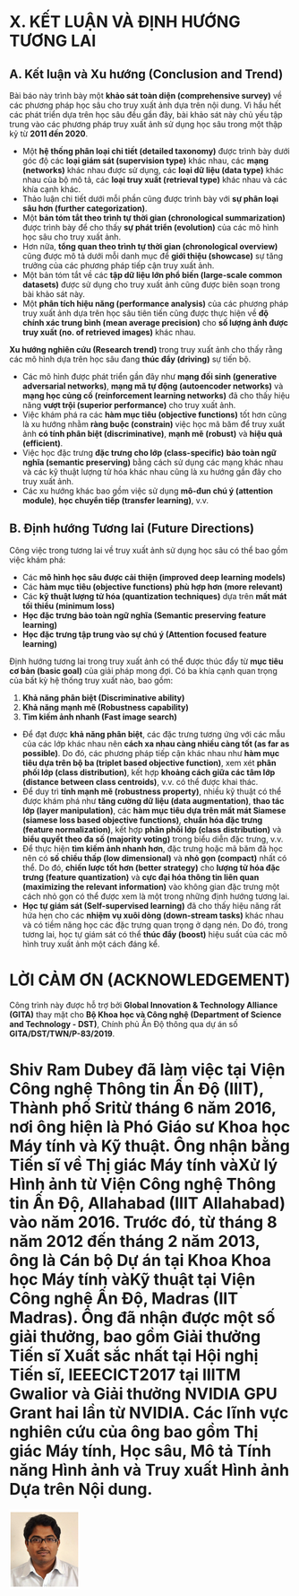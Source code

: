 # X. KẾT LUẬN VÀ ĐỊNH HƯỚNG TƯƠNG LAI

## A. Kết luận và Xu hướng (Conclusion and Trend)

Bài báo này trình bày một **khảo sát toàn diện (comprehensive survey)** về các phương pháp học sâu cho truy xuất ảnh dựa trên nội dung. Vì hầu hết các phát triển dựa trên học sâu đều gần đây, bài khảo sát này chủ yếu tập trung vào các phương pháp truy xuất ảnh sử dụng học sâu trong một thập kỷ từ **2011 đến 2020**.

*   Một **hệ thống phân loại chi tiết (detailed taxonomy)** được trình bày dưới góc độ các **loại giám sát (supervision type)** khác nhau, các **mạng (networks)** khác nhau được sử dụng, các **loại dữ liệu (data type)** khác nhau của bộ mô tả, các **loại truy xuất (retrieval type)** khác nhau và các khía cạnh khác.
*   Thảo luận chi tiết dưới mỗi phần cũng được trình bày với **sự phân loại sâu hơn (further categorization)**.
*   Một **bản tóm tắt theo trình tự thời gian (chronological summarization)** được trình bày để cho thấy **sự phát triển (evolution)** của các mô hình học sâu cho truy xuất ảnh.
*   Hơn nữa, **tổng quan theo trình tự thời gian (chronological overview)** cũng được mô tả dưới mỗi danh mục để **giới thiệu (showcase)** sự tăng trưởng của các phương pháp tiếp cận truy xuất ảnh.
*   Một bản tóm tắt về các **tập dữ liệu lớn phổ biến (large-scale common datasets)** được sử dụng cho truy xuất ảnh cũng được biên soạn trong bài khảo sát này.
*   Một **phân tích hiệu năng (performance analysis)** của các phương pháp truy xuất ảnh dựa trên học sâu tiên tiến cũng được thực hiện về **độ chính xác trung bình (mean average precision)** cho **số lượng ảnh được truy xuất (no. of retrieved images)** khác nhau.

**Xu hướng nghiên cứu (Research trend)** trong truy xuất ảnh cho thấy rằng các mô hình dựa trên học sâu đang **thúc đẩy (driving)** sự tiến bộ.

*   Các mô hình được phát triển gần đây như **mạng đối sinh (generative adversarial networks)**, **mạng mã tự động (autoencoder networks)** và **mạng học củng cố (reinforcement learning networks)** đã cho thấy hiệu năng **vượt trội (superior performance)** cho truy xuất ảnh.
*   Việc khám phá ra các **hàm mục tiêu (objective functions)** tốt hơn cũng là xu hướng nhằm **ràng buộc (constrain)** việc học mã băm để truy xuất ảnh **có tính phân biệt (discriminative)**, **mạnh mẽ (robust)** và **hiệu quả (efficient)**.
*   Việc học đặc trưng **đặc trưng cho lớp (class-specific)** **bảo toàn ngữ nghĩa (semantic preserving)** bằng cách sử dụng các mạng khác nhau và các kỹ thuật lượng tử hóa khác nhau cũng là xu hướng gần đây cho truy xuất ảnh.
*   Các xu hướng khác bao gồm việc sử dụng **mô-đun chú ý (attention module)**, **học chuyển tiếp (transfer learning)**, v.v.

## B. Định hướng Tương lai (Future Directions)

Công việc trong tương lai về truy xuất ảnh sử dụng học sâu có thể bao gồm việc khám phá:

*   Các **mô hình học sâu được cải thiện (improved deep learning models)**
*   Các **hàm mục tiêu (objective functions)** **phù hợp hơn (more relevant)**
*   Các **kỹ thuật lượng tử hóa (quantization techniques)** dựa trên **mất mát tối thiểu (minimum loss)**
*   **Học đặc trưng bảo toàn ngữ nghĩa (Semantic preserving feature learning)**
*   **Học đặc trưng tập trung vào sự chú ý (Attention focused feature learning)**

Định hướng tương lai trong truy xuất ảnh có thể được thúc đẩy từ **mục tiêu cơ bản (basic goal)** của giải pháp mong đợi. Có ba khía cạnh quan trọng của bất kỳ hệ thống truy xuất nào, bao gồm:

1.  **Khả năng phân biệt (Discriminative ability)**
2.  **Khả năng mạnh mẽ (Robustness capability)**
3.  **Tìm kiếm ảnh nhanh (Fast image search)**

*   Để đạt được **khả năng phân biệt**, các đặc trưng tương ứng với các mẫu của các lớp khác nhau nên **cách xa nhau càng nhiều càng tốt (as far as possible)**. Do đó, các phương pháp tiếp cận khác nhau như **hàm mục tiêu dựa trên bộ ba (triplet based objective function)**, xem xét **phân phối lớp (class distribution)**, kết hợp **khoảng cách giữa các tâm lớp (distance between class centroids)**, v.v. có thể được khai thác.
*   Để duy trì **tính mạnh mẽ (robustness property)**, nhiều kỹ thuật có thể được khám phá như **tăng cường dữ liệu (data augmentation)**, **thao tác lớp (layer manipulation)**, các **hàm mục tiêu dựa trên mất mát Siamese (siamese loss based objective functions)**, **chuẩn hóa đặc trưng (feature normalization)**, kết hợp **phân phối lớp (class distribution)** và **biểu quyết theo đa số (majority voting)** trong biểu diễn đặc trưng, v.v.
*   Để thực hiện **tìm kiếm ảnh nhanh hơn**, đặc trưng hoặc mã băm đã học nên có **số chiều thấp (low dimensional)** và **nhỏ gọn (compact)** nhất có thể. Do đó, **chiến lược tốt hơn (better strategy)** cho **lượng tử hóa đặc trưng (feature quantization)** và **cực đại hóa thông tin liên quan (maximizing the relevant information)** vào không gian đặc trưng một cách nhỏ gọn có thể được xem là một trong những định hướng tương lai.
*   **Học tự giám sát (Self-supervised learning)** đã cho thấy hiệu năng rất hứa hẹn cho các **nhiệm vụ xuôi dòng (down-stream tasks)** khác nhau và có tiềm năng học các đặc trưng quan trọng ở dạng nén. Do đó, trong tương lai, học tự giám sát có thể **thúc đẩy (boost)** hiệu suất của các mô hình truy xuất ảnh một cách đáng kể.

# LỜI CẢM ƠN (ACKNOWLEDGEMENT)

Công trình này được hỗ trợ bởi **Global Innovation & Technology Alliance (GITA)** thay mặt cho **Bộ Khoa học và Công nghệ (Department of Science and Technology - DST)**, Chính phủ Ấn Độ thông qua dự án số **GITA/DST/TWN/P-83/2019**.

# Shiv Ram Dubey đã làm việc tại Viện Công nghệ Thông tin Ấn Độ (IIIT), Thành phố Sritừ tháng 6 năm 2016, nơi ông hiện là Phó Giáo sư Khoa học Máy tính và Kỹ thuật. Ông nhận bằng Tiến sĩ về Thị giác Máy tính vàXử lý Hình ảnh từ Viện Công nghệ Thông tin Ấn Độ, Allahabad (IIIT Allahabad) vào năm 2016. Trước đó, từ tháng 8 năm 2012 đến tháng 2 năm 2013, ông là Cán bộ Dự án tại Khoa Khoa học Máy tính vàKỹ thuật tại Viện Công nghệ Ấn Độ, Madras (IIT Madras). Ông đã nhận được một số giải thưởng, bao gồm Giải thưởng Tiến sĩ Xuất sắc nhất tại Hội nghị Tiến sĩ, IEEECICT2017 tại IIITM Gwalior và Giải thưởng NVIDIA GPU Grant hai lần từ NVIDIA. Các lĩnh vực nghiên cứu của ông bao gồm Thị giác Máy tính, Học sâu, Mô tả Tính năng Hình ảnh và Truy xuất Hình ảnh Dựa trên Nội dung. 
![fig13](image/a13.png)